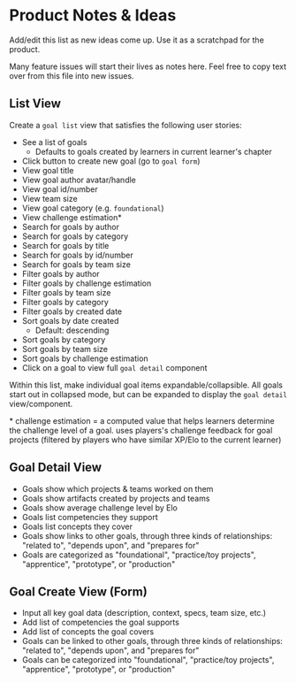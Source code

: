 # Product Notes & Ideas

Add/edit this list as new ideas come up. Use it as a scratchpad for the product.

Many feature issues will start their lives as notes here. Feel free to copy text over from this file into new issues.

## List View

Create a `goal list` view that satisfies the following user stories:
- See a list of goals
  - Defaults to goals created by learners in current learner's chapter
- Click button to create new goal (go to `goal form`)
- View goal title
- View goal author avatar/handle
- View goal id/number
- View team size
- View goal category (e.g. `foundational`)
- View challenge estimation\*
- Search for goals by author
- Search for goals by category
- Search for goals by title
- Search for goals by id/number
- Search for goals by team size
- Filter goals by author
- Filter goals by challenge estimation
- Filter goals by team size
- Filter goals by category
- Filter goals by created date
- Sort goals by date created
  - Default: descending
- Sort goals by category
- Sort goals by team size
- Sort goals by challenge estimation
- Click on a goal to view full `goal detail` component

Within this list, make individual goal items expandable/collapsible. All goals start out in collapsed mode, but can be expanded to display the `goal detail` view/component.

\* challenge estimation = a computed value that helps learners determine the challenge level of a goal. uses players's challenge feedback for goal projects (filtered by players who have similar XP/Elo to the current learner)

## Goal Detail View

- Goals show which projects & teams worked on them
- Goals show artifacts created by projects and teams
- Goals show average challenge level by Elo
- Goals list competencies they support
- Goals list concepts they cover
- Goals show links to other goals, through three kinds of relationships: "related to", "depends upon", and "prepares for"
- Goals are categorized as "foundational", "practice/toy projects", "apprentice", "prototype", or "production"

## Goal Create View (Form)

- Input all key goal data (description, context, specs, team size, etc.)
- Add list of competencies the goal supports
- Add list of concepts the goal covers
- Goals can be linked to other goals, through three kinds of relationships: "related to", "depends upon", and "prepares for"
- Goals can be categorized into "foundational", "practice/toy projects", "apprentice", "prototype", or "production"
